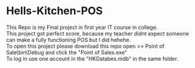 # Hells-Kitchen-POS

This Repo is my Final project in first year IT course in college.\
This project got perfect score, because my teacher didnt expect someone can make a fully functioning POS but I did hehehe.\
To open this project please download this repo open >> Point of Sale\bin\Debug and click the "Point of Sales.exe"\
To log in use one account in the "HKDatabes.mdb" in the same folder.
